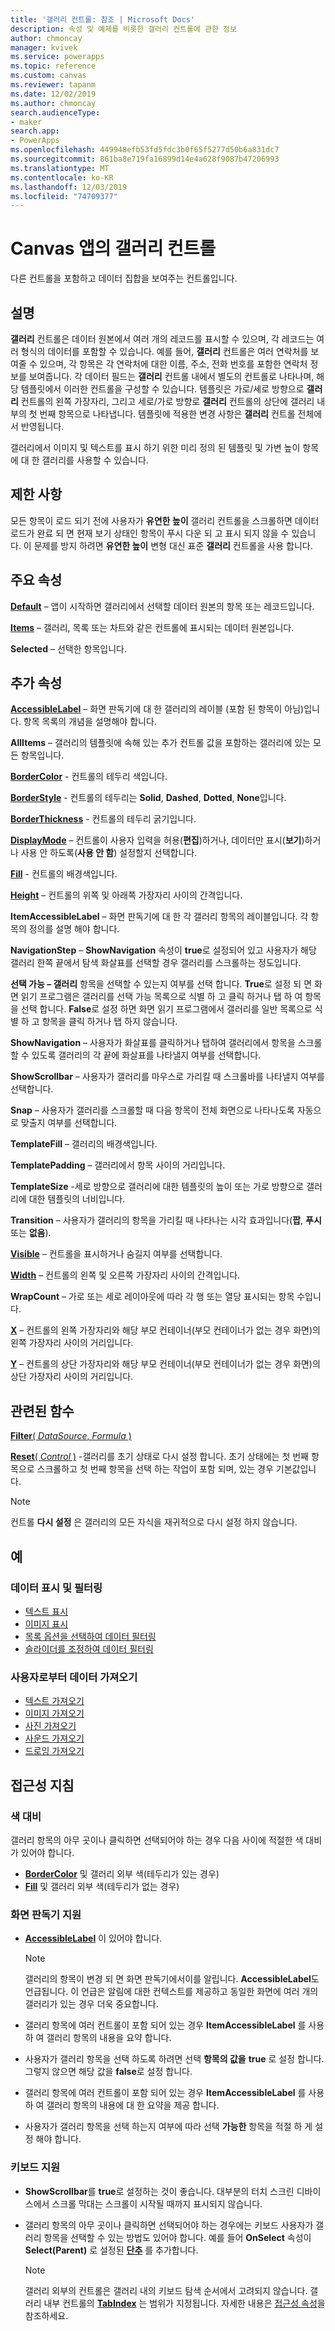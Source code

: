 ```yaml
---
title: '갤러리 컨트롤: 참조 | Microsoft Docs'
description: 속성 및 예제를 비롯한 갤러리 컨트롤에 관한 정보
author: chmoncay
manager: kvivek
ms.service: powerapps
ms.topic: reference
ms.custom: canvas
ms.reviewer: tapanm
ms.date: 12/02/2019
ms.author: chmoncay
search.audienceType:
- maker
search.app:
- PowerApps
ms.openlocfilehash: 449948efb53fd5fdc3b0f65f5277d50b6a831dc7
ms.sourcegitcommit: 861ba8e719fa16899d14e4a628f9087b47206993
ms.translationtype: MT
ms.contentlocale: ko-KR
ms.lasthandoff: 12/03/2019
ms.locfileid: "74709377"
---
```

# <a name="gallery-control-in-canvas-apps"></a>Canvas 앱의 갤러리 컨트롤

다른 컨트롤을 포함하고 데이터 집합을 보여주는 컨트롤입니다.

## <a name="description"></a>설명

**갤러리** 컨트롤은 데이터 원본에서 여러 개의 레코드를 표시할 수 있으며, 각 레코드는 여러 형식의 데이터를 포함할 수 있습니다. 예를 들어, **갤러리** 컨트롤은 여러 연락처를 보여줄 수 있으며, 각 항목은 각 연락처에 대한 이름, 주소, 전화 번호를 포함한 연락처 정보를 보여줍니다. 각 데이터 필드는 **갤러리** 컨트롤 내에서 별도의 컨트롤로 나타나며, 해당 템플릿에서 이러한 컨트롤을 구성할 수 있습니다. 템플릿은 가로/세로 방향으로 **갤러리** 컨트롤의 왼쪽 가장자리, 그리고 세로/가로 방향로 **갤러리** 컨트롤의 상단에 갤러리 내부의 첫 번째 항목으로 나타냅니다. 템플릿에 적용한 변경 사항은 **갤러리** 컨트롤 전체에서 반영됩니다.

갤러리에서 이미지 및 텍스트를 표시 하기 위한 미리 정의 된 템플릿 및 가변 높이 항목에 대 한 갤러리를 사용할 수 있습니다.

## <a name="limitations"></a>제한 사항

모든 항목이 로드 되기 전에 사용자가 **유연한 높이** 갤러리 컨트롤을 스크롤하면 데이터 로드가 완료 되 면 현재 보기 상태인 항목이 푸시 다운 되 고 표시 되지 않을 수 있습니다. 이 문제를 방지 하려면 **유연한 높이** 변형 대신 표준 **갤러리** 컨트롤을 사용 합니다.

## <a name="key-properties"></a>주요 속성

**[Default](properties-core.md)**  – 앱이 시작하면 갤러리에서 선택할 데이터 원본의 항목 또는 레코드입니다.

**[Items](properties-core.md)** – 갤러리, 목록 또는 차트와 같은 컨트롤에 표시되는 데이터 원본입니다.

**Selected** – 선택한 항목입니다.

## <a name="additional-properties"></a>추가 속성

**[AccessibleLabel](properties-accessibility.md)** – 화면 판독기에 대 한 갤러리의 레이블 (포함 된 항목이 아님)입니다. 항목 목록의 개념을 설명해야 합니다.

**AllItems** – 갤러리의 템플릿에 속해 있는 추가 컨트롤 값을 포함하는 갤러리에 있는 모든 항목입니다.

**[BorderColor](properties-color-border.md)** - 컨트롤의 테두리 색입니다.

**[BorderStyle](properties-color-border.md)** - 컨트롤의 테두리는 **Solid**, **Dashed**, **Dotted**, **None**입니다.

**[BorderThickness](properties-color-border.md)** - 컨트롤의 테두리 굵기입니다.

**[DisplayMode](properties-core.md)** – 컨트롤이 사용자 입력을 허용(**편집**)하거나, 데이터만 표시(**보기**)하거나 사용 안 하도록(**사용 안 함**) 설정할지 선택합니다.

**[Fill](properties-color-border.md)** - 컨트롤의 배경색입니다.

**[Height](properties-size-location.md)** – 컨트롤의 위쪽 및 아래쪽 가장자리 사이의 간격입니다.

**ItemAccessibleLabel** – 화면 판독기에 대 한 각 갤러리 항목의 레이블입니다. 각 항목의 정의를 설명 해야 합니다.

**NavigationStep** – **ShowNavigation** 속성이 **true**로 설정되어 있고 사용자가 해당 갤러리 한쪽 끝에서 탐색 화살표를 선택할 경우 갤러리를 스크롤하는 정도입니다.

**선택 가능 – 갤러리** 항목을 선택할 수 있는지 여부를 선택 합니다. **True**로 설정 되 면 화면 읽기 프로그램은 갤러리를 선택 가능 목록으로 식별 하 고 클릭 하거나 탭 하 여 항목을 선택 합니다. **False**로 설정 하면 화면 읽기 프로그램에서 갤러리를 일반 목록으로 식별 하 고 항목을 클릭 하거나 탭 하지 않습니다.

**ShowNavigation** – 사용자가 화살표를 클릭하거나 탭하여 갤러리에서 항목을 스크롤할 수 있도록 갤러리의 각 끝에 화살표를 나타낼지 여부를 선택합니다.

**ShowScrollbar** – 사용자가 갤러리를 마우스로 가리킬 때 스크롤바를 나타낼지 여부를 선택합니다.

**Snap** – 사용자가 갤러리를 스크롤할 때 다음 항목이 전체 화면으로 나타나도록 자동으로 맞출지 여부를 선택합니다.

**TemplateFill** – 갤러리의 배경색입니다.

**TemplatePadding** – 갤러리에서 항목 사이의 거리입니다.

**TemplateSize** -세로 방향으로 갤러리에 대한 템플릿의 높이 또는 가로 방향으로 갤러리에 대한 템플릿의 너비입니다.

**Transition** – 사용자가 갤러리의 항목을 가리킬 때 나타나는 시각 효과입니다(**팝**, **푸시** 또는 **없음**).

**[Visible](properties-core.md)** – 컨트롤을 표시하거나 숨길지 여부를 선택합니다.

**[Width](properties-size-location.md)** – 컨트롤의 왼쪽 및 오른쪽 가장자리 사이의 간격입니다.

**WrapCount** – 가로 또는 세로 레이아웃에 따라 각 행 또는 열당 표시되는 항목 수입니다.

**[X](properties-size-location.md)** – 컨트롤의 왼쪽 가장자리와 해당 부모 컨테이너(부모 컨테이너가 없는 경우 화면)의 왼쪽 가장자리 사이의 거리입니다.

**[Y](properties-size-location.md)** – 컨트롤의 상단 가장자리와 해당 부모 컨테이너(부모 컨테이너가 없는 경우 화면)의 상단 가장자리 사이의 거리입니다.

## <a name="related-functions"></a>관련된 함수

[**Filter**( *DataSource*, *Formula* )](../functions/function-filter-lookup.md)

[ **Reset**( *Control* )](../functions/function-reset.md) -갤러리를 초기 상태로 다시 설정 합니다. 초기 상태에는 첫 번째 항목으로 스크롤하고 첫 번째 항목을 선택 하는 작업이 포함 되며, 있는 경우 기본값입니다. 

  > [!NOTE]
  > 컨트롤 **다시 설정** 은 갤러리의 모든 자식을 재귀적으로 다시 설정 하지 않습니다.

## <a name="examples"></a>예

### <a name="show-and-filter-data"></a>데이터 표시 및 필터링

* [텍스트 표시](control-text-box.md#show-data-in-a-gallery)
* [이미지 표시](control-image.md#show-a-set-of-images-from-a-data-source)
* [목록 옵션을 선택하여 데이터 필터링](control-drop-down.md#example)
* [슬라이더를 조정하여 데이터 필터링](control-slider.md#example)

### <a name="get-data-from-the-user"></a>사용자로부터 데이터 가져오기

* [텍스트 가져오기](control-text-input.md#collect-data)
* [이미지 가져오기](control-add-picture.md#add-images-to-an-image-gallery-control)
* [사진 가져오기](control-camera.md#example)
* [사운드 가져오기](control-microphone.md#example)
* [드로잉 가져오기](control-pen-input.md#create-a-set-of-images)

## <a name="accessibility-guidelines"></a>접근성 지침

### <a name="color-contrast"></a>색 대비

갤러리 항목의 아무 곳이나 클릭하면 선택되어야 하는 경우 다음 사이에 적절한 색 대비가 있어야 합니다.

* **[BorderColor](properties-color-border.md)** 및 갤러리 외부 색(테두리가 있는 경우)
* **[Fill](properties-color-border.md)** 및 갤러리 외부 색(테두리가 없는 경우)

### <a name="screen-reader-support"></a>화면 판독기 지원

* **[AccessibleLabel](properties-accessibility.md)** 이 있어야 합니다.

    > [!NOTE]
    > 갤러리의 항목이 변경 되 면 화면 판독기에서이를 알립니다. **AccessibleLabel**도 언급됩니다. 이 언급은 알림에 대한 컨텍스트를 제공하고 동일한 화면에 여러 개의 갤러리가 있는 경우 더욱 중요합니다.

* 갤러리 항목에 여러 컨트롤이 포함 되어 있는 경우 **ItemAccessibleLabel** 를 사용 하 여 갤러리 항목의 내용을 요약 합니다.

* 사용자가 갤러리 항목을 선택 하도록 하려면 선택 **항목의 값을** **true** 로 설정 합니다. 그렇지 않으면 해당 값을 **false**로 설정 합니다.

* 갤러리 항목에 여러 컨트롤이 포함 되어 있는 경우 **ItemAccessibleLabel** 를 사용 하 여 갤러리 항목의 내용에 대 한 요약을 제공 합니다.

* 사용자가 갤러리 항목을 선택 하는지 여부에 따라 선택 **가능한** 항목을 적절 하 게 설정 해야 합니다.

### <a name="keyboard-support"></a>키보드 지원

* **ShowScrollbar**를 **true**로 설정하는 것이 좋습니다. 대부분의 터치 스크린 디바이스에서 스크롤 막대는 스크롤이 시작될 때까지 표시되지 않습니다.
* 갤러리 항목의 아무 곳이나 클릭하면 선택되어야 하는 경우에는 키보드 사용자가 갤러리 항목을 선택할 수 있는 방법도 있어야 합니다. 예를 들어 **OnSelect** 속성이 **Select(Parent)** 로 설정된 **[단추](control-button.md)** 를 추가합니다.

    > [!NOTE]
  > 갤러리 외부의 컨트롤은 갤러리 내의 키보드 탐색 순서에서 고려되지 않습니다. 갤러리 내부 컨트롤의 **[TabIndex](properties-accessibility.md)** 는 범위가 지정됩니다. 자세한 내용은 [접근성 속성](properties-accessibility.md)을 참조하세요.
